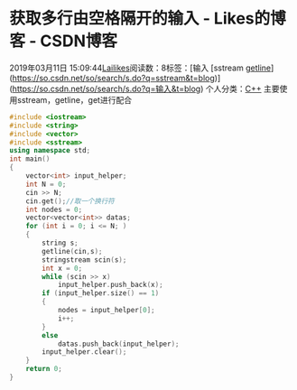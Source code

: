 # 获取多行由空格隔开的输入 - Likes的博客 - CSDN博客
2019年03月11日 15:09:44[Lailikes](https://me.csdn.net/songchuwang1868)阅读数：8标签：[输入																[sstream																[getline](https://so.csdn.net/so/search/s.do?q=getline&t=blog)](https://so.csdn.net/so/search/s.do?q=sstream&t=blog)](https://so.csdn.net/so/search/s.do?q=输入&t=blog)
个人分类：[C++](https://blog.csdn.net/songchuwang1868/article/category/7898933)
主要使用sstream，getline，get进行配合
```cpp
#include <iostream>
#include <string>
#include <vector>
#include <sstream>
using namespace std;
int main()
{
	vector<int> input_helper;
	int N = 0;
	cin >> N;
	cin.get();//取一个换行符
	int nodes = 0;
	vector<vector<int>> datas;
	for (int i = 0; i <= N; )
	{
		string s;
		getline(cin,s);
		stringstream scin(s);
		int x = 0;
		while (scin >> x)
			input_helper.push_back(x);
		if (input_helper.size() == 1)
		{
			nodes = input_helper[0];
			i++;
		}
		else
			datas.push_back(input_helper);
		input_helper.clear();
	}
	return 0;
}
```
